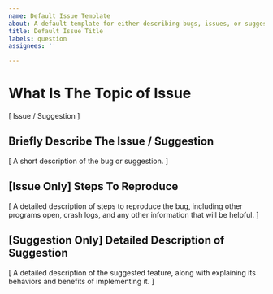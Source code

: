 ```yaml
---
name: Default Issue Template
about: A default template for either describing bugs, issues, or suggestions
title: Default Issue Title
labels: question
assignees: ''

---
```


# What Is The Topic of Issue
[ Issue /  Suggestion ]

## Briefly Describe The Issue / Suggestion
[ A short description of the bug or suggestion. ]

## [Issue Only] Steps To Reproduce
[ A detailed description of steps to reproduce the bug, including other programs open, crash logs, and any other information that will be helpful. ]

## [Suggestion Only] Detailed Description of Suggestion
[ A detailed description of the suggested feature, along with explaining its behaviors and benefits of implementing it. ]
